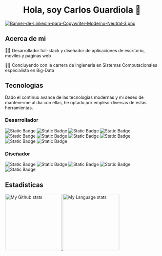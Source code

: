 <h1 align = "center">Hola, soy Carlos Guardiola 👋</h1>

[![Banner-de-Linkedin-para-Copywriter-Moderno-Neutral-3.png](https://i.postimg.cc/fTGZWr8P/Banner-de-Linkedin-para-Copywriter-Moderno-Neutral-3.png)](https://postimg.cc/0b0hccRG)

<h2>Acerca de mi</h2>
<p>👨‍💻 Desarrollador full-stack y diseñador de aplicaciones de escritorio, moviles y paginas web</p>
<p>🧑‍🎓 Concluyendo con la carrera de Ingieneria en Sistemas Computacionales especialista en Big-Data</p>

<h2>Tecnologias</h2>
<p>Dado el continuo avance de las tecnologías modernas y mi deseo de mantenerme al día con ellas, he optado por emplear diversas de estas herramientas.</p>

<h3>Desarrollador</h3>

![Static Badge](https://img.shields.io/badge/HTML-1E1E1E?style=for-the-badge&logo=html5) ![Static Badge](https://img.shields.io/badge/CSS-1E1E1E?style=for-the-badge&logo=css3) ![Static Badge](https://img.shields.io/badge/JAVASCRIPT-1E1E1E?style=for-the-badge&logo=javascript) ![Static Badge](https://img.shields.io/badge/React-1E1E1E?style=for-the-badge&logo=react) 
<br>
![Static Badge](https://img.shields.io/badge/NODE%20JS-1E1E1E?style=for-the-badge&logo=nodedotjs)
![Static Badge](https://img.shields.io/badge/PYTHON-1E1E1E?style=for-the-badge&logo=python)
![Static Badge](https://img.shields.io/badge/JAVA-1E1E1E?style=for-the-badge&logo=coffeescript)
![Static Badge](https://img.shields.io/badge/C%23-1E1E1E?style=for-the-badge&logo=csharp&logoColor=842FC2)
<br>
![Static Badge](https://img.shields.io/badge/Android%20Studio-1E1E1E?style=for-the-badge&logo=androidstudio)
![Static Badge](https://img.shields.io/badge/DART-1E1E1E?style=for-the-badge&logo=dart)

<h3>Diseñador</h3>

![Static Badge](https://img.shields.io/badge/Ilustrator-1E1E1E?style=for-the-badge&logo=adobeillustrator)
![Static Badge](https://img.shields.io/badge/Photoshop-1E1E1E?style=for-the-badge&logo=adobephotoshop)
![Static Badge](https://img.shields.io/badge/Design-1E1E1E?style=for-the-badge&logo=adobeindesign)
![Static Badge](https://img.shields.io/badge/XD-1E1E1E?style=for-the-badge&logo=adobexd)
![Static Badge](https://img.shields.io/badge/Figma-1E1E1E?style=for-the-badge&logo=figma)

<h2>Estadisticas</h2>

<div display="flex"> 
  <a href="(https://camo.githubusercontent.com/ae45acd0ca53dbdd130e4ae07c1a890c9061db4a5c31481c797e4f22efeedd5e/68747470733a2f2f6769746875622d726561646d652d73746174732e76657263656c2e6170702f6170693f757365726e616d653d786d696374267468656d653d7472616e73706172656e742673686f775f69636f6e733d74727565)">
    <img
      src="https://github-readme-stats.vercel.app/api?username=xmict&theme=transparent&show_icons=true"
      alt="My Github stats"
      max-width="45%"
      height="185"
    />
  </a>
  <a href="https://camo.githubusercontent.com/fed232d7116a46e746f04f1973a8f5eebd6d9dde2fd97497020f00dc7bcf0444/68747470733a2f2f6769746875622d726561646d652d73746174732e76657263656c2e6170702f6170692f746f702d6c616e67732f3f757365726e616d653d786d696374267468656d653d7472616e73706172656e74266c61796f75743d636f6d70616374">
    <img
      src="https://github-readme-stats.vercel.app/api/top-langs/?username=xmict&theme=transparent&layout=compact"
      alt="My Language stats"
      max-width="45%"
      height="185"
    />
  </a>
</div>

<!--
<div display = "flex">
  
  ![XMICT's GitHub stats](https://github-readme-stats.vercel.app/api?username=xmict&theme=transparent&show_icons=true)
  
  ![Top Langs](https://github-readme-stats.vercel.app/api/top-langs/?username=xmict&theme=transparent&layout=compact)
</div>
**XMICT/xmict** is a ✨ _special_ ✨ repository because its `README.md` (this file) appears on your GitHub profile.

Here are some ideas to get you started:

- 🔭 I’m currently working on ...
- 🌱 I’m currently learning ...
- 👯 I’m looking to collaborate on ...
- 🤔 I’m looking for help with ...
- 💬 Ask me about ...
- 📫 How to reach me: ...
- 😄 Pronouns: ...
- ⚡ Fun fact: ...
-->
